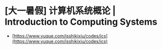 # [大一暑假] 计算机系统概论 | Introduction to Computing Systems

- [https://www.yuque.com/isshikixiu/codes/ics](https://www.yuque.com/isshikixiu/codes/ics)
